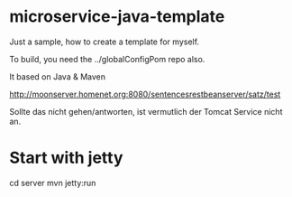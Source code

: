 # microservice-java-template

Just a sample, how to create a template for myself.

To build, you need the ../globalConfigPom repo also.

It based on Java & Maven

http://moonserver.homenet.org:8080/sentencesrestbeanserver/satz/test

Sollte das nicht gehen/antworten, ist vermutlich der Tomcat Service nicht an.

# Start with jetty
cd server
mvn jetty:run
